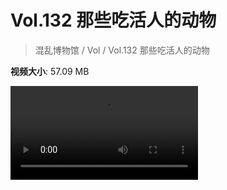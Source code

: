 # Vol.132 那些吃活人的动物

> 混乱博物馆 / Vol / Vol.132 那些吃活人的动物

**视频大小**: 57.09 MB

<div class="video"><video src="https://file.hsyhx.top/archive/混乱博物馆/Vol/132.mp4" controls preload>🤔 您的浏览器不支持 video 标签</video></div>